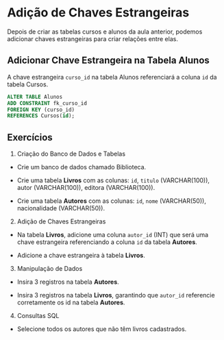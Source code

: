 # Adição de Chaves Estrangeiras

Depois de criar as tabelas cursos e alunos da aula anterior, podemos adicionar chaves estrangeiras para criar relações entre elas.

## Adicionar Chave Estrangeira na Tabela Alunos

A chave estrangeira `curso_id` na tabela Alunos referenciará a coluna `id` da tabela Cursos.

```sql
ALTER TABLE Alunos
ADD CONSTRAINT fk_curso_id
FOREIGN KEY (curso_id)
REFERENCES Cursos(id);
```

## Exercícios

1. Criação do Banco de Dados e Tabelas


- Crie um banco de dados chamado Biblioteca.

- Crie uma tabela **Livros** com as colunas: `id`, `titulo` (VARCHAR(100)), autor (VARCHAR(100)), editora (VARCHAR(100)).

- Crie uma tabela **Autores** com as colunas: `id`, `nome` (VARCHAR(50)), nacionalidade (VARCHAR(50)).


2. Adição de Chaves Estrangeiras


- Na tabela **Livros**, adicione uma coluna `autor_id` (INT) que será uma chave estrangeira referenciando a coluna `id` da tabela **Autores**.

- Adicione a chave estrangeira à tabela **Livros**.


3. Manipulação de Dados


- Insira 3 registros na tabela **Autores**.

- Insira 3 registros na tabela **Livros**, garantindo que `autor_id` referencie corretamente os id na tabela **Autores**.


4. Consultas SQL


- Selecione todos os autores que não têm livros cadastrados.
